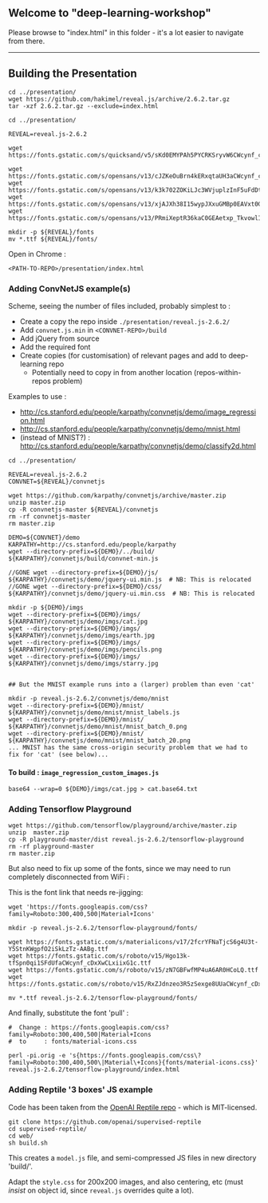 ## Welcome to "deep-learning-workshop"

Please browse to "index.html" in this folder - it's a lot easier to navigate from there.


------------------------------

## Building the Presentation

```
cd ../presentation/
wget https://github.com/hakimel/reveal.js/archive/2.6.2.tar.gz
tar -xzf 2.6.2.tar.gz --exclude=index.html
```


```
cd ../presentation/

REVEAL=reveal.js-2.6.2

wget https://fonts.gstatic.com/s/quicksand/v5/sKd0EMYPAh5PYCRKSryvW6CWcynf_cDxXwCLxiixG1c.ttf

wget https://fonts.gstatic.com/s/opensans/v13/cJZKeOuBrn4kERxqtaUH3aCWcynf_cDxXwCLxiixG1c.ttf
wget https://fonts.gstatic.com/s/opensans/v13/k3k702ZOKiLJc3WVjuplzInF5uFdDttMLvmWuJdhhgs.ttf
wget https://fonts.gstatic.com/s/opensans/v13/xjAJXh38I15wypJXxuGMBp0EAVxt0G0biEntp43Qt6E.ttf
wget https://fonts.gstatic.com/s/opensans/v13/PRmiXeptR36kaC0GEAetxp_TkvowlIOtbR7ePgFOpF4.ttf

mkdir -p ${REVEAL}/fonts
mv *.ttf ${REVEAL}/fonts/
```




Open in Chrome : 
```
<PATH-TO-REPO>/presentation/index.html
```


### Adding ConvNetJS example(s) 

Scheme, seeing the number of files included, probably simplest to :

*  Create a copy the repo inside ```./presentation/reveal.js-2.6.2/```
*  Add ```convnet.js.min``` in ```<CONVNET-REPO>/build```
*  Add jQuery from source
*  Add the required font
*  Create copies (for customisation) of relevant pages and add to deep-learning repo
   *  Potentially need to copy in from another location (repos-within-repos problem)

Examples to use : 
*  http://cs.stanford.edu/people/karpathy/convnetjs/demo/image_regression.html
*  http://cs.stanford.edu/people/karpathy/convnetjs/demo/mnist.html
*  (instead of MNIST?) : http://cs.stanford.edu/people/karpathy/convnetjs/demo/classify2d.html

```
cd ../presentation/

REVEAL=reveal.js-2.6.2
CONVNET=${REVEAL}/convnetjs

wget https://github.com/karpathy/convnetjs/archive/master.zip
unzip master.zip
cp -R convnetjs-master ${REVEAL}/convnetjs
rm -rf convnetjs-master
rm master.zip

DEMO=${CONVNET}/demo
KARPATHY=http://cs.stanford.edu/people/karpathy
wget --directory-prefix=${DEMO}/../build/ ${KARPATHY}/convnetjs/build/convnet-min.js 

//GONE wget --directory-prefix=${DEMO}/js/ ${KARPATHY}/convnetjs/demo/jquery-ui.min.js  # NB: This is relocated
//GONE wget --directory-prefix=${DEMO}/css/ ${KARPATHY}/convnetjs/demo/jquery-ui.min.css  # NB: This is relocated

mkdir -p ${DEMO}/imgs
wget --directory-prefix=${DEMO}/imgs/ ${KARPATHY}/convnetjs/demo/imgs/cat.jpg
wget --directory-prefix=${DEMO}/imgs/ ${KARPATHY}/convnetjs/demo/imgs/earth.jpg
wget --directory-prefix=${DEMO}/imgs/ ${KARPATHY}/convnetjs/demo/imgs/pencils.png
wget --directory-prefix=${DEMO}/imgs/ ${KARPATHY}/convnetjs/demo/imgs/starry.jpg


## But the MNIST example runs into a (larger) problem than even 'cat'

mkdir -p reveal.js-2.6.2/convnetjs/demo/mnist
wget --directory-prefix=${DEMO}/mnist/ ${KARPATHY}/convnetjs/demo/mnist/mnist_labels.js
wget --directory-prefix=${DEMO}/mnist/ ${KARPATHY}/convnetjs/demo/mnist/mnist_batch_0.png
wget --directory-prefix=${DEMO}/mnist/ ${KARPATHY}/convnetjs/demo/mnist/mnist_batch_20.png
... MNIST has the same cross-origin security problem that we had to fix for 'cat' (see below)...

```

#### To build : ```image_regression_custom_images.js```

```
base64 --wrap=0 ${DEMO}/imgs/cat.jpg > cat.base64.txt
```


### Adding Tensorflow Playground

```
wget https://github.com/tensorflow/playground/archive/master.zip
unzip  master.zip 
cp -R playground-master/dist reveal.js-2.6.2/tensorflow-playground
rm -rf playground-master
rm master.zip
```

But also need to fix up some of the fonts, since we may need to run completely disconnected from WiFi :

This is the font link that needs re-jigging:
```
wget 'https://fonts.googleapis.com/css?family=Roboto:300,400,500|Material+Icons'
```

```
mkdir -p reveal.js-2.6.2/tensorflow-playground/fonts/

wget https://fonts.gstatic.com/s/materialicons/v17/2fcrYFNaTjcS6g4U3t-Y5StnKWgpfO2iSkLzTz-AABg.ttf
wget https://fonts.gstatic.com/s/roboto/v15/Hgo13k-tfSpn0qi1SFdUfaCWcynf_cDxXwCLxiixG1c.ttf
wget https://fonts.gstatic.com/s/roboto/v15/zN7GBFwfMP4uA6AR0HCoLQ.ttf
wget https://fonts.gstatic.com/s/roboto/v15/RxZJdnzeo3R5zSexge8UUaCWcynf_cDxXwCLxiixG1c.ttf

mv *.ttf reveal.js-2.6.2/tensorflow-playground/fonts/
```

And finally, substitute the font 'pull' : 
```
#  Change : https://fonts.googleapis.com/css?family=Roboto:300,400,500|Material+Icons
#  to     : fonts/material-icons.css

perl -pi.orig -e 's{https://fonts.googleapis.com/css\?family=Roboto:300,400,500\|Material\+Icons}{fonts/material-icons.css}' reveal.js-2.6.2/tensorflow-playground/index.html

```


  <link href="https://fonts.googleapis.com/css?family=Roboto:300,400,500|Material+Icons" rel="stylesheet" type="text/css">
  <link href="fonts/material-icons.css" rel="stylesheet" type="text/css">



### Adding Reptile '3 boxes' JS example

Code has been taken from the [OpenAI Reptile repo](https://github.com/openai/supervised-reptile/tree/master/web) - 
which is MIT-licensed.  

```
git clone https://github.com/openai/supervised-reptile
cd supervised-reptile/
cd web/
sh build.sh 
```
This creates a ```model.js``` file, and semi-compressed JS files in new directory 'build/'.

Adapt the ```style.css``` for 200x200 images, and also centering, etc (must *insist* on
object id, since ```reveal.js``` overrides quite a lot).

